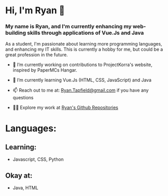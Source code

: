# Hi, I'm Ryan 👋

### My name is Ryan, and I'm currently enhancing my web-building skills through applications of Vue.Js and Java

As a student, I'm passionate about learning more programming languages, and enhancing my IT skills. This is currently a hobby for me, but could be a great profession in the future.

- 🔭 I’m currently working on contributions to ProjectKorra's website, inspired by PaperMCs Hangar.

- 🌱 I’m currently learning Vue.Js (HTML, CSS, JavaScript) and Java

- 📫 Reach out to me at: Ryan.Tapfield@gmail.com if you have any questions

- 🧑‍💻 Explore my work at [Ryan's Github Repositories](https://github.com/RyanDusty?tab=repositories)

# Languages:
## Learning:
- Javascript, CSS, Python
## Okay at:
- Java, HTML


<!--
**RyanDusty/RyanDusty** is a ✨ _special_ ✨ repository because its `README.md` (this file) appears on your GitHub profile.

Here are some ideas to get you started:

- 🔭 I’m currently working on ...
- 🌱 I’m currently learning ...
- 👯 I’m looking to collaborate on ...
- 🤔 I’m looking for help with ...
- 💬 Ask me about ...
- 📫 How to reach me: ...
- 😄 Pronouns: ...
- ⚡ Fun fact: ...
-->
